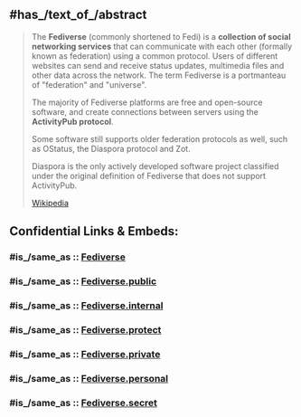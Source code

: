 
## #has_/text_of_/abstract 

> The **Fediverse** (commonly shortened to Fedi) is a __collection of social networking services__ 
> that can communicate with each other (formally known as federation) using a common protocol. 
> Users of different websites can send and receive status updates, multimedia files and other data across the network. 
> The term Fediverse is a portmanteau of "federation" and "universe".
>
> The majority of Fediverse platforms are free and open-source software, 
> and create connections between servers using the __ActivityPub protocol__. 
> 
> Some software still supports older federation protocols as well, 
> such as OStatus, the Diaspora protocol and Zot. 
> 
> Diaspora is the only actively developed software project 
> classified under the original definition of Fediverse that does not support ActivityPub.
>
> [Wikipedia](https://en.wikipedia.org/wiki/Fediverse)


## Confidential Links & Embeds: 

### #is_/same_as :: [Fediverse](/_Standards/Society/Economics/Business/Business-Entity/IT~Company/Fediverse.md) 

### #is_/same_as :: [Fediverse.public](/_public/Society/Economics/Business/Business-Entity/IT~Company/Fediverse.public.md) 

### #is_/same_as :: [Fediverse.internal](/_internal/Society/Economics/Business/Business-Entity/IT~Company/Fediverse.internal.md) 

### #is_/same_as :: [Fediverse.protect](/_protect/Society/Economics/Business/Business-Entity/IT~Company/Fediverse.protect.md) 

### #is_/same_as :: [Fediverse.private](/_private/Society/Economics/Business/Business-Entity/IT~Company/Fediverse.private.md) 

### #is_/same_as :: [Fediverse.personal](/_personal/Society/Economics/Business/Business-Entity/IT~Company/Fediverse.personal.md) 

### #is_/same_as :: [Fediverse.secret](/_secret/Society/Economics/Business/Business-Entity/IT~Company/Fediverse.secret.md)

